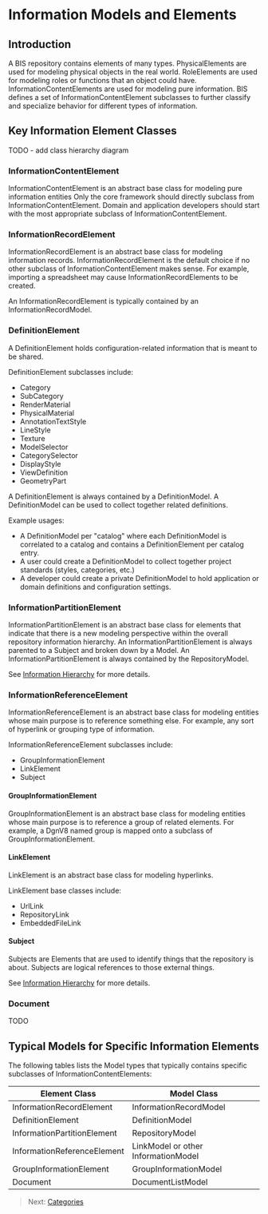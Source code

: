 # Information Models and Elements

## Introduction

A BIS repository contains elements of many types.
PhysicalElements are used for modeling physical objects in the real world.
RoleElements are used for modeling roles or functions that an object could have.
InformationContentElements are used for modeling pure information.
BIS defines a set of InformationContentElement subclasses to further classify and specialize behavior for different types of information.

## Key Information Element Classes

TODO - add class hierarchy diagram

### InformationContentElement

InformationContentElement is an abstract base class for modeling pure information entities
Only the core framework should directly subclass from InformationContentElement.
Domain and application developers should start with the most appropriate subclass of InformationContentElement.

### InformationRecordElement

InformationRecordElement is an abstract base class for modeling information records.
InformationRecordElement is the default choice if no other subclass of InformationContentElement makes sense.
For example, importing a spreadsheet may cause InformationRecordElements to be created.

An InformationRecordElement is typically contained by an InformationRecordModel.

### DefinitionElement

A DefinitionElement holds configuration-related information that is meant to be shared.

DefinitionElement subclasses include:

- Category
- SubCategory
- RenderMaterial
- PhysicalMaterial
- AnnotationTextStyle
- LineStyle
- Texture
- ModelSelector
- CategorySelector
- DisplayStyle
- ViewDefinition
- GeometryPart

A DefinitionElement is always contained by a DefinitionModel.
A DefinitionModel can be used to collect together related definitions.

Example usages:

- A DefinitionModel per "catalog" where each DefinitionModel is correlated to a catalog and contains a DefinitionElement per catalog entry.
- A user could create a DefinitionModel to collect together project standards (styles, categories, etc.)
- A developer could create a private DefinitionModel to hold application or domain definitions and configuration settings.

### InformationPartitionElement

InformationPartitionElement is an abstract base class for elements that indicate that there is a new modeling perspective within the overall repository information hierarchy.
An InformationPartitionElement is always parented to a Subject and broken down by a Model.
An InformationPartitionElement is always contained by the RepositoryModel.

See [Information Hierarchy](./information-hierarchy.md) for more details.

### InformationReferenceElement

InformationReferenceElement is an abstract base class for modeling entities whose main purpose is to reference something else.
For example, any sort of hyperlink or grouping type of information.

InformationReferenceElement subclasses include:

- GroupInformationElement
- LinkElement
- Subject

#### GroupInformationElement

GroupInformationElement is an abstract base class for modeling entities whose main purpose is to reference a group of related elements.
For example, a DgnV8 named group is mapped onto a subclass of GroupInformationElement.

#### LinkElement

LinkElement is an abstract base class for modeling hyperlinks.

LinkElement base classes include:

- UrlLink
- RepositoryLink
- EmbeddedFileLink

#### Subject

Subjects are Elements that are used to identify things that the repository is about.
Subjects are logical references to those external things.

See [Information Hierarchy](./information-hierarchy.md) for more details.

### Document

TODO

## Typical Models for Specific Information Elements

The following tables lists the Model types that typically contains specific subclasses of InformationContentElements:

| Element Class               | Model Class |
|-----------------------------|-------------|
| InformationRecordElement    | InformationRecordModel |
| DefinitionElement           | DefinitionModel |
| InformationPartitionElement | RepositoryModel |
| InformationReferenceElement | LinkModel or other InformationModel |
| GroupInformationElement     | GroupInformationModel |
| Document                    | DocumentListModel |

<!-- TODO:  mention *any model* rules for LinkElement and InformationRecordElement? -->

> Next: [Categories](./categories.md)